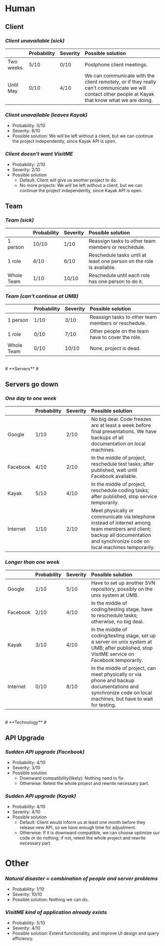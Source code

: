 

# **Human** #

## Client ##
### _Client unavailable (sick)_ ###
|		|Probability	|Severity	|Possible solution|
|:-|:-----------|:--------|:----------------|
|Two weeks	|5/10		|0/10		|Postphone client meetings.|
|Until May	|0/10		|4/10		|We can communicate with the client remotely, or if they really can't communicate we will contact other people at Kayak that know what we are doing.|

### _Client unavailable (leaves Kayak)_ ###
  * Probability: 0/10
  * Severity: 8/10
  * Possible solution: We will be left without a client, but we can continue the project independently, since Kayak API is open.

### _Client doesn't want VisitME_ ###
  * Probability: 2/10
  * Severity: 2/10
  * Possible solution
    * Default: Client will give us another project to do.
    * No more projects: We will be left without a client, but we can continue the project independently, since Kayak API is open.

## Team ##
### _Team (sick)_ ###
|			|Probability	|Severity	|Possible solution|
|:--|:-----------|:--------|:----------------|
|1 person	|10/10			|1/10		|Reassign tasks to other team members or reschedule.	|
|1 role	|4/10			|6/10		|Reschedule tasks until at least one person on the role is available.	|
|Whole Team|1/10			|10/10		|Reschedule until each role has one person to do it.	|

### _Team (can't continue at UMB)_ ###
|			|Probability	|Severity	|Possible solution|
|:--|:-----------|:--------|:----------------|
|1 person	|1/10			|3/10		|Reassign tasks to other team members or reschedule.	|
|1 role	|0/10			|7/10		|Other people on the team have to cover the role.		|
|Whole Team|0/10			|10/10		|None, project is dead.|

<br />
# **Servers** #

## Servers go down ##
### _One day to one week_ ###
|			|Probability	|Severity 	|Possible solution|
|:--|:-----------|:---------|:----------------|
|Google	|1/10			|2/10		|No big deal. Code freezes are at least a week before final presentations. We have backups of all documentation on local machines.|
|Facebook	|4/10			|2/10		|In the middle of project, reschedule test tasks; after published, wait until Facebook available.|
|Kayak		|5/10			|4/10		|In the middle of project, reschedule coding tasks; after published, stop service temporarily.|
|Internet	|1/10			|2/10		|Meet physically or communicate via telephone instead of internet among team members and client; backup all documentation and synchronize code on local machines temporarily.|

### _Longer than one week_ ###
|			|Probability	|Severity	|Possible solution|
|:--|:-----------|:--------|:----------------|
|Google	|1/10			|5/10		|Have to set up another SVN repository, possibly on the unix system at UMB.|
|Facebook	|2/10			|4/10		|In the middle of coding/testing stage, have to reschedule tasks; otherwise, no big deal.|
|Kayak		|3/10			|4/10		|In the middle of coding/testing stage, set up a server on unix system at UMB; after published, stop VisitME service on Facebook temporarily.|
|Internet	|0/10			|8/10		|In the middle of project, can meet physically or via phone and backup documentations and synchronize code on local machines, but have to wait for testing.|

<br />
# **Technology** #

## API Upgrade ##
### _Sudden API upgrade (Facebook)_ ###
  * Probability: 4/10
  * Severity: 3/10
  * Possible solution
    * Downward compatibility(likely): Nothing need to fix
    * Otherwise: Retest the whole project and rewrite necessary part.

### _Sudden API upgrade (Kayak)_ ###
  * Probability: 4/10
  * Severity: 4/10
  * Possible solution
    * Default: Client would inform us at least one month before they release new API, so we have enough time for adjustment.
    * Otherwise: If it is downward compatible, we can choose optimize our code or do nothing; if not, retest the whole project and rewrite necessary part.

# **Other** #
### _Natural disaster = combination of people and server problems_ ###
  * Probability: 1/10
  * Severity: 10/10
  * Possible solution: Nothing we can do.

### _VisitME kind of application already exists_ ###
  * Probability: 5/10
  * Severity: 4/10
  * Possible solution: Extend functionality, and improve UI design and query efficiency.
